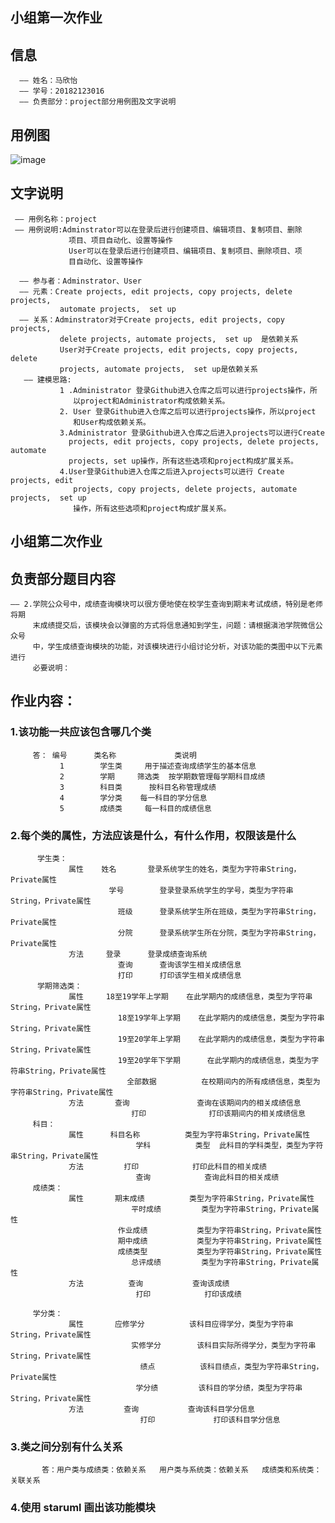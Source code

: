 
## 小组第一次作业

## 信息 
      —— 姓名：马欣怡
      —— 学号：20182123016
      —— 负责部分：project部分用例图及文字说明

## 用例图
 ![image](https://github.com/xs080452/maxinyi20182123016.github.io/blob/main/er.png)

## 文字说明
     —— 用例名称：project
     —— 用例说明:Adminstrator可以在登录后进行创建项目、编辑项目、复制项目、删除
                 项目、项目自动化、设置等操作	 
                 User可以在登录后进行创建项目、编辑项目、复制项目、删除项目、项
                 目自动化、设置等操作

      —— 参与者：Adminstrator、User	
      —— 元素：Create projects, edit projects, copy projects, delete projects, 
               automate projects,  set up	
      —— 关系：Adminstrator对于Create projects, edit projects, copy projects, 
               delete projects, automate projects,  set up	是依赖关系
               User对于Create projects, edit projects, copy projects, delete 
               projects, automate projects,  set up是依赖关系
       —— 建模思路:
               1 .Administrator 登录Github进入仓库之后可以进行projects操作，所
                  以project和Administrator构成依赖关系。
               2. User 登录Github进入仓库之后可以进行projects操作，所以project
                  和User构成依赖关系。
               3.Administrator 登录Github进入仓库之后进入projects可以进行Create
                 projects, edit projects, copy projects, delete projects, automate 
                 projects, set up操作，所有这些选项和project构成扩展关系。
               4.User登录Github进入仓库之后进入projects可以进行 Create projects, edit 
                  projects, copy projects, delete projects, automate projects,  set up
                  操作，所有这些选项和project构成扩展关系。

## 小组第二次作业
## 负责部分题目内容
    —— 2.学院公众号中，成绩查询模块可以很方便地使在校学生查询到期末考试成绩，特别是老师将期
         末成绩提交后，该模块会以弹窗的方式将信息通知到学生，问题：请根据滇池学院微信公众号
         中，学生成绩查询模块的功能，对该模块进行小组讨论分析，对该功能的类图中以下元素进行
         必要说明：
## 作业内容：
   ###  1.该功能一共应该包含哪几个类	
         答： 编号   	类名称           	类说明         
               1	    学生类   	用于描述查询成绩学生的基本信息
               2	    学期     筛选类	按学期数管理每学期科目成绩
               3	    科目类  	 按科目名称管理成绩
               4	    学分类	   每一科目的学分信息
               5	    成绩类   	每一科目的成绩信息
   ###  2.每个类的属性，方法应该是什么，有什么作用，权限该是什么	
          学生类：
                 属性	   姓名	    登录系统学生的姓名，类型为字符串String，Private属性
                  	      学号	    登录登录系统学生的学号，类型为字符串String，Private属性
                        	班级    	登录系统学生所在班级，类型为字符串String，Private属性
                        	分院	    登录系统学生所在分院，类型为字符串String，Private属性
                 方法   	登录	    登录成绩查询系统
	                        查询    	查询该学生相关成绩信息
	                        打印    	打印该学生相关成绩信息
          学期筛选类：
                 属性   	18至19学年上学期	  在此学期内的成绩信息，类型为字符串String，Private属性
                        	18至19学年上学期	  在此学期内的成绩信息，类型为字符串String，Private属性
                        	19至20学年上学期	  在此学期内的成绩信息，类型为字符串String，Private属性
                        	19至20学年下学期  	在此学期内的成绩信息，类型为字符串String，Private属性
                        	  全部数据	        在校期间内的所有成绩信息，类型为字符串String，Private属性
                 方法	      查询	           查询在该期间内的相关成绩信息
	                           打印    	       打印该期间内的相关成绩信息
         科目：
                 属性      科目名称	       类型为字符串String，Private属性
	                            学科          类型	此科目的学科类型，类型为字符串String，Private属性
                 方法       	打印	          打印此科目的相关成绩
	                            查询	          查询此科目的相关成绩
         成绩类：
                 属性	      期末成绩       	类型为字符串String，Private属性
	                           平时成绩       	类型为字符串String，Private属性
                           	作业成绩	       类型为字符串String，Private属性
                           	期中成绩	       类型为字符串String，Private属性
                           	成绩类型	       类型为字符串String，Private属性
	                           总评成绩       	类型为字符串String，Private属性
                 方法      	 查询	          查询该成绩
                            	打印	          打印该成绩

         学分类：
                 属性	      应修学分       	该科目应得学分，类型为字符串String，Private属性
	                           实修学分	       该科目实际所得学分，类型为字符串String，Private属性
	                             绩点	         该科目绩点，类型为字符串String，Private属性
	                            学分绩        	该科目的学分绩，类型为字符串String，Private属性
                 方法        	查询	         查询该科目学分信息
	                             打印         	打印该科目学分信息

### 3.类之间分别有什么关系	
           答：用户类与成绩类：依赖关系   用户类与系统类：依赖关系   成绩类和系统类：关联关系
### 4.使用 staruml 画出该功能模块
    
         
             
